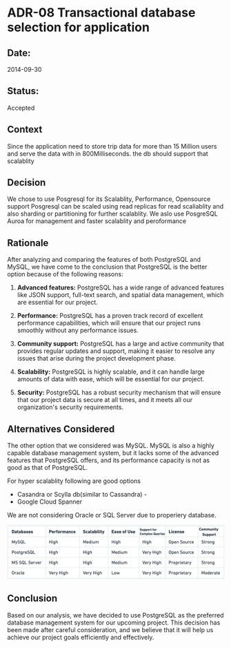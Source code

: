# ADR-08 Transactional database selection for application

## Date:
2014-09-30

## Status:
Accepted

## Context
Since the application need to store trip data for more than 15 Million users and serve the data with in 800Milliseconds. the db should support that scalablity

## Decision
We chose to use Posgresql for its Scalablity, Performance, Opensource support
Posgresql can be scaled using read replicas for read scaliablity and also sharding or partitioning for further scalablity.
We aslo use PosgreSQL Auroa for management and faster scalablity and peroformance

## Rationale
After analyzing and comparing the features of both PostgreSQL and MySQL, we have come to the conclusion that PostgreSQL is the better option because of the following reasons:

1. **Advanced features:**  PostgreSQL has a wide range of advanced features like JSON support, full-text search, and spatial data management, which are essential for our project.

2. **Performance:**  PostgreSQL has a proven track record of excellent performance capabilities, which will ensure that our project runs smoothly without any performance issues.

3. **Community support:**  PostgreSQL has a large and active community that provides regular updates and support, making it easier to resolve any issues that arise during the project development phase.

4. **Scalability:**  PostgreSQL is highly scalable, and it can handle large amounts of data with ease, which will be essential for our project.

5. **Security:**  PostgreSQL has a robust security mechanism that will ensure that our project data is secure at all times, and it meets all our organization's security requirements.


## Alternatives Considered
The other option that we considered was MySQL. MySQL is also a highly capable database management system, but it lacks some of the advanced features that PostgreSQL offers, and its performance capacity is not as good as that of PostgreSQL.

For hyper scalablity following are good options
- Casandra or Scylla db(similar to Cassandra)  - 
- Google Cloud Spanner 

We are not considering Oracle or SQL Server due to properiery database.

![Database Comparison](images/relational_database_comparison.png)

## Conclusion
Based on our analysis, we have decided to use PostgreSQL as the preferred database management system for our upcoming project. This decision has been made after careful consideration, and we believe that it will help us achieve our project goals efficiently and effectively.
